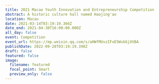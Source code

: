 ```yaml
---
title: 2021 Macao Youth Innovation and Entrepreneurship Competition
abstract: A historic culture hall named Haojing'ao
location: Macau
date: 2021-03-14T03:19:19.366Z
date_end: 2021-04-30T16:00:00.000Z
all_day: false
event: Competition
event_url: https://mp.weixin.qq.com/s/aHWfMUvzIFxE5WvbGjXVBA
publishDate: 2022-09-28T03:19:19.398Z
draft: false
featured: false
image:
  filename: featured
  focal_point: Smart
  preview_only: false
---
```

